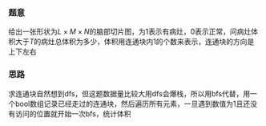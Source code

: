 ### 题意
给出一张形状为$L \times M \times N$的脑部切片图，为$1$表示有病灶，$0$表示正常，问病灶体积大于$T$的病灶总体积为多少，体积用连通块内$1$的个数来表示，连通块的方向是上下左右

### 思路
求连通块自然想到dfs，但这题数据量比较大用dfs会爆栈，所以用bfs代替，用一个bool数组记录已经走过的连通块，然后遍历所有元素，一旦遇到数值为$1$且还没有访问的位置就开始一次bfs，统计体积